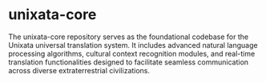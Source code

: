 # unixata-core
The unixata-core repository serves as the foundational codebase for the Unixata universal translation system. It includes advanced natural language processing algorithms, cultural context recognition modules, and real-time translation functionalities designed to facilitate seamless communication across diverse extraterrestrial civilizations.
